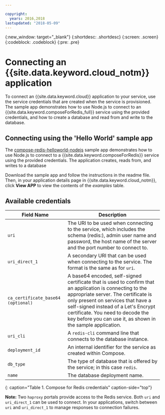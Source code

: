 ```yaml
---

copyright:
  years: 2016,2018
lastupdated: "2018-05-09"
---
```


{:new_window: target="_blank"}
{:shortdesc: .shortdesc}
{:screen: .screen}
{:codeblock: .codeblock}
{:pre: .pre}

# Connecting an {{site.data.keyword.cloud_notm}} application

To connect an {{site.data.keyword.cloud}} application to your service, use the service credentials that are created when the service is provisioned. The sample app demonstrates how to use Node.js to connect to an {{site.data.keyword.composeForRedis_full}} service using the provided credentials, and how to create a database and read from and write to the database.

## Connecting using the 'Hello World' sample app

The [compose-redis-helloworld-nodejs](https://github.com/IBM-Bluemix/compose-redis-helloworld-nodejs) sample app demonstrates how to use Node.js to connect to a {{site.data.keyword.composeForRedis}} service using the provided credentials. The application creates, reads from, and writes to a database

Download the sample app and follow the instructions in the readme file. Then, in your application details page in {{site.data.keyword.cloud_notm}}, click **View APP** to view the contents of the *examples* table.

## Available credentials

Field Name|Description
----------|-----------
`uri`|The URI to be used when connecting to the service, which includes the schema (redis:), admin user name and password, the host name of the server and the port number to connect to.
`uri_direct_1`|A secondary URI that can be used when connecting to the service. The format is the same as for `uri`.
`ca_certificate_base64` `(optional)`|A base64 encoded, self-signed certificate that is used to confirm that an application is connecting to the appropriate server. The certificate is only present on services that have a self-signed instead of a Let's Encrypt certificate. You need to decode the key before you can use it, as shown in the sample application.
`uri_cli`|A `redis-cli` command line that connects to the database instance.
`deployment_id`|An internal identifier for the service as created within Compose.
`db_type`|The type of database that is offered by the service; in this case `redis`.
`name`|The database deployment name.
{: caption="Table 1. Compose for Redis credentials" caption-side="top"}

**Note:** Two `haproxy` portals provide access to the Redis service. Both `uri` and `uri_direct_1` can be used to connect. In your applications, switch between `uri` and `uri_direct_1` to manage responses to connection failures.
